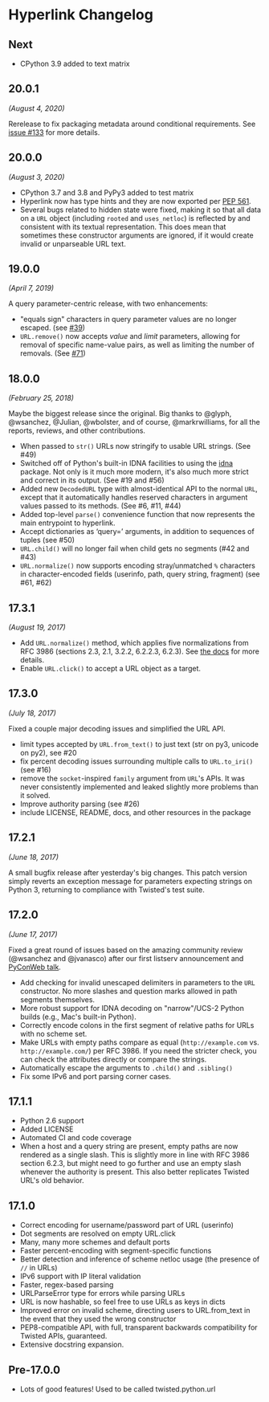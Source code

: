 # Hyperlink Changelog

## Next

* CPython 3.9 added to text matrix

## 20.0.1

*(August 4, 2020)*

Rerelease to fix packaging metadata around conditional requirements.
See [issue #133](https://github.com/python-hyper/hyperlink/issues/133)
for more details.

## 20.0.0

*(August 3, 2020)*

* CPython 3.7 and 3.8 and PyPy3 added to test matrix
* Hyperlink now has type hints and they are now exported per
  [PEP 561](https://www.python.org/dev/peps/pep-0561/).
* Several bugs related to hidden state were fixed, making it so that all data
  on a `URL` object (including `rooted` and `uses_netloc`) is reflected by and
  consistent with its textual representation.
  This does mean that sometimes these constructor arguments are ignored, if it
  would create invalid or unparseable URL text.

## 19.0.0

*(April 7, 2019)*

A query parameter-centric release, with two enhancements:

* "equals sign" characters in query parameter values are no longer
  escaped. (see
  [#39](https://github.com/python-hyper/hyperlink/pull/39))
* `URL.remove()` now accepts *value* and *limit* parameters, allowing
  for removal of specific name-value pairs, as well as limiting the
  number of removals.
  (See [#71](https://github.com/python-hyper/hyperlink/pull/71))

## 18.0.0

*(February 25, 2018)*

Maybe the biggest release since the original. Big thanks to @glyph,
@wsanchez, @Julian, @wbolster, and of course, @markrwilliams, for all
the reports, reviews, and other contributions.

* When passed to `str()` URLs now stringify to usable URL
  strings. (See #49)
* Switched off of Python's built-in IDNA facilities to using the
  [idna](https://pypi.python.org/pypi/idna) package. Not only is it
  much more modern, it's also much more strict and correct in its
  output. (See #19 and #56)
* Added new `DecodedURL` type with almost-identical API to the normal
  `URL`, except that it automatically handles reserved characters in
  argument values passed to its methods. (See #6, #11, #44)
* Added top-level `parse()` convenience function that now represents
  the main entrypoint to hyperlink.
* Accept dictionaries as ‘query=’ arguments, in addition to
  sequences of tuples (see #50)
* `URL.child()` will no longer fail when child gets no segments (#42 and #43)
* `URL.normalize()` now supports encoding stray/unmatched `%` characters
  in character-encoded fields (userinfo, path, query string, fragment)
  (see #61, #62)

## 17.3.1

*(August 19, 2017)*

* Add `URL.normalize()` method, which applies five normalizations from
  RFC 3986 (sections 2.3, 2.1, 3.2.2, 6.2.2.3, 6.2.3). See [the docs](http://hyperlink.readthedocs.io/en/latest/api.html#hyperlink.URL.normalize)
  for more details.
* Enable `URL.click()` to accept a URL object as a target.

## 17.3.0

*(July 18, 2017)*

Fixed a couple major decoding issues and simplified the URL API.

* limit types accepted by `URL.from_text()` to just text (str on py3,
  unicode on py2), see #20
* fix percent decoding issues surrounding multiple calls to
  `URL.to_iri()` (see #16)
* remove the `socket`-inspired `family` argument from `URL`'s APIs. It
  was never consistently implemented and leaked slightly more problems
  than it solved.
* Improve authority parsing (see #26)
* include LICENSE, README, docs, and other resources in the package

## 17.2.1

*(June 18, 2017)*

A small bugfix release after yesterday's big changes. This patch
version simply reverts an exception message for parameters expecting
strings on Python 3, returning to compliance with Twisted's test
suite.

## 17.2.0

*(June 17, 2017)*

Fixed a great round of issues based on the amazing community review
(@wsanchez and @jvanasco) after our first listserv announcement and
[PyConWeb talk](https://www.youtube.com/watch?v=EIkmADO-r10).

* Add checking for invalid unescaped delimiters in parameters to the
  `URL` constructor. No more slashes and question marks allowed in
  path segments themselves.
* More robust support for IDNA decoding on "narrow"/UCS-2 Python
  builds (e.g., Mac's built-in Python).
* Correctly encode colons in the first segment of relative paths for
  URLs with no scheme set.
* Make URLs with empty paths compare as equal (`http://example.com`
  vs. `http://example.com/`) per RFC 3986. If you need the stricter
  check, you can check the attributes directly or compare the strings.
* Automatically escape the arguments to `.child()` and `.sibling()`
* Fix some IPv6 and port parsing corner cases.

## 17.1.1

* Python 2.6 support
* Added LICENSE
* Automated CI and code coverage
* When a host and a query string are present, empty paths are now
  rendered as a single slash. This is slightly more in line with RFC
  3986 section 6.2.3, but might need to go further and use an empty
  slash whenever the authority is present. This also better replicates
  Twisted URL's old behavior.

## 17.1.0

* Correct encoding for username/password part of URL (userinfo)
* Dot segments are resolved on empty URL.click
* Many, many more schemes and default ports
* Faster percent-encoding with segment-specific functions
* Better detection and inference of scheme netloc usage (the presence
  of `//` in URLs)
* IPv6 support with IP literal validation
* Faster, regex-based parsing
* URLParseError type for errors while parsing URLs
* URL is now hashable, so feel free to use URLs as keys in dicts
* Improved error on invalid scheme, directing users to URL.from_text
  in the event that they used the wrong constructor
* PEP8-compatible API, with full, transparent backwards compatibility
  for Twisted APIs, guaranteed.
* Extensive docstring expansion.

## Pre-17.0.0

* Lots of good features! Used to be called twisted.python.url
